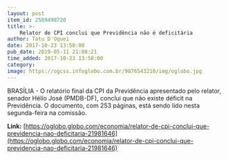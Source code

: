 ```yaml
---
layout: post
item_id: 2589498720
title: >-
    Relator de CPI conclui que Previdência não é deficitária
author: Tatu D'Oquei
date: 2017-10-23 13:58:00
pub_date: 2019-05-11 21:08:21
time_added: 2017-10-23 13:58:00
category: 
image: https://ogcss.infoglobo.com.br/9876543210/img/oglobo.jpg
---
```


BRASÍLIA - O relatório final da CPI da Previdência apresentado pelo relator, senador Hélío José (PMDB-DF), conclui que não existe déficit na Previdência. O documento, com 253 páginas, está sendo lido nesta segunda-feira na comissão.

**Link:** [https://oglobo.globo.com/economia/relator-de-cpi-conclui-que-previdencia-nao-deficitaria-21981646](https://oglobo.globo.com/economia/relator-de-cpi-conclui-que-previdencia-nao-deficitaria-21981646)

